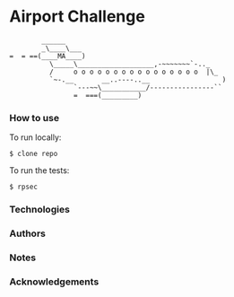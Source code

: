 Airport Challenge
=================

```
        ______
        _\____\___
=  = ==(____MA____)
          \_____\___________________,-~~~~~~~`-.._
          /     o o o o o o o o o o o o o o o o  |\_
          `~-.__       __..----..__                  )
                `---~~\___________/----------------``
                =  ===(_________)

```
### How to use

To run locally:
```
$ clone repo

```

To run the tests:
```
$ rpsec
```

### Technologies

### Authors

### Notes

### Acknowledgements
